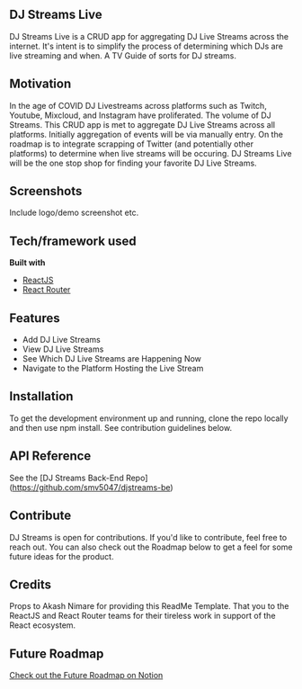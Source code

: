 ## DJ Streams Live
DJ Streams Live is a CRUD app for aggregating DJ Live Streams across the internet. It's intent is to simplify the process of determining which DJs are live streaming and when. A TV Guide of sorts for DJ streams.

## Motivation
In the age of COVID DJ Livestreams across platforms such as Twitch, Youtube, Mixcloud, and Instagram have proliferated. The volume of DJ Streams. This CRUD app is met to aggregate DJ Live Streams across all platforms. Initially aggregation of events will be via manually entry. On the roadmap is to integrate scrapping of Twitter (and potentially other platforms) to determine when live streams will be occuring. DJ Streams Live will be the one stop shop for finding your favorite DJ Live Streams.


## Screenshots
Include logo/demo screenshot etc.

## Tech/framework used

<b>Built with</b>
- [ReactJS](https://reactjs.org)
- [React Router](https://reactrouter.com/)

## Features
- Add DJ Live Streams
- View DJ Live Streams
- See Which DJ Live Streams are Happening Now
- Navigate to the Platform Hosting the Live Stream

## Installation
To get the development environment up and running, clone the repo locally and then use npm install. See contribution guidelines below.

## API Reference

See the [DJ Streams Back-End Repo] (https://github.com/smv5047/djstreams-be)

## Contribute

DJ Streams is open for contributions. If you'd like to contribute, feel free to reach out. You can also check out the Roadmap below to get a feel for some future ideas for the product.

## Credits
Props to Akash Nimare for providing this ReadMe Template. That you to the ReactJS and React Router teams for their tireless work in support of the React ecosystem.

## Future Roadmap

[Check out the Future Roadmap on Notion](https://www.notion.so/a18c8e940ca04dc8a9df6fa191a0ed55?v=0962f0a498a942aab11e0b733c2a2570)
